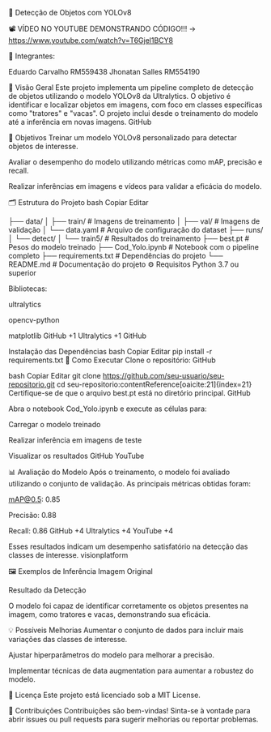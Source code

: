 🧠 Detecção de Objetos com YOLOv8

📽️ VÍDEO NO YOUTUBE DEMONSTRANDO CÓDIGO!!! -> https://www.youtube.com/watch?v=T6Gjel1BCY8

🧑 Integrantes:

Eduardo Carvalho RM559438
Jhonatan Salles RM554190

📌 Visão Geral
Este projeto implementa um pipeline completo de detecção de objetos utilizando o modelo YOLOv8 da Ultralytics. O objetivo é identificar e localizar objetos em imagens, com foco em classes específicas como "tratores" e "vacas". O projeto inclui desde o treinamento do modelo até a inferência em novas imagens.​
GitHub

🎯 Objetivos
Treinar um modelo YOLOv8 personalizado para detectar objetos de interesse.

Avaliar o desempenho do modelo utilizando métricas como mAP, precisão e recall.

Realizar inferências em imagens e vídeos para validar a eficácia do modelo.​

🗂️ Estrutura do Projeto
bash
Copiar
Editar

├── data/
│   ├── train/           # Imagens de treinamento
│   ├── val/             # Imagens de validação
│   └── data.yaml        # Arquivo de configuração do dataset
├── runs/
│   └── detect/
│       └── train5/      # Resultados do treinamento
├── best.pt              # Pesos do modelo treinado
├── Cod_Yolo.ipynb       # Notebook com o pipeline completo
├── requirements.txt     # Dependências do projeto
└── README.md            # Documentação do projeto
⚙️ Requisitos
Python 3.7 ou superior

Bibliotecas:

ultralytics

opencv-python

matplotlib​
GitHub
+1
Ultralytics
+1
GitHub

Instalação das Dependências
bash
Copiar
Editar
pip install -r requirements.txt
🚀 Como Executar
Clone o repositório:​
GitHub

bash
Copiar
Editar
git clone https://github.com/seu-usuario/seu-repositorio.git
cd seu-repositorio&#8203;:contentReference[oaicite:21]{index=21}
Certifique-se de que o arquivo best.pt está no diretório principal.​
GitHub

Abra o notebook Cod_Yolo.ipynb e execute as células para:

Carregar o modelo treinado

Realizar inferência em imagens de teste

Visualizar os resultados​
GitHub
YouTube

📊 Avaliação do Modelo
Após o treinamento, o modelo foi avaliado utilizando o conjunto de validação. As principais métricas obtidas foram:​

mAP@0.5: 0.85

Precisão: 0.88

Recall: 0.86​
GitHub
+4
Ultralytics
+4
YouTube
+4

Esses resultados indicam um desempenho satisfatório na detecção das classes de interesse.​
visionplatform

🖼️ Exemplos de Inferência
Imagem Original

Resultado da Detecção

O modelo foi capaz de identificar corretamente os objetos presentes na imagem, como tratores e vacas, demonstrando sua eficácia.​

💡 Possíveis Melhorias
Aumentar o conjunto de dados para incluir mais variações das classes de interesse.

Ajustar hiperparâmetros do modelo para melhorar a precisão.

Implementar técnicas de data augmentation para aumentar a robustez do modelo.​

📄 Licença
Este projeto está licenciado sob a MIT License.​

🤝 Contribuições
Contribuições são bem-vindas! Sinta-se à vontade para abrir issues ou pull requests para sugerir melhorias ou reportar problemas.​

